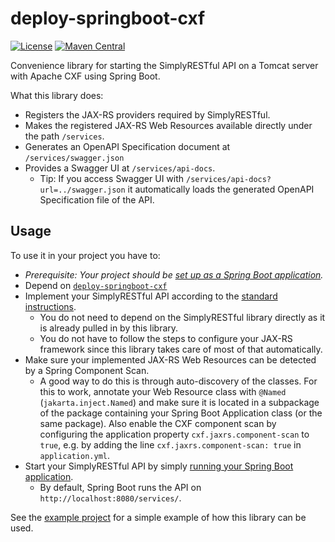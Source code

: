 # deploy-springboot-cxf
[![License](https://img.shields.io/badge/License-Apache%202.0-blue.svg?style=plastic)](https://opensource.org/licenses/Apache-2.0)
[![Maven Central](https://maven-badges.herokuapp.com/maven-central/com.github.arucard21.simplyrestful/deploy-springboot-cxf/badge.svg?style=plastic)](https://maven-badges.herokuapp.com/maven-central/com.github.arucard21.simplyrestful/deploy-springboot-cxf)

Convenience library for starting the SimplyRESTful API on a Tomcat server with Apache CXF using Spring Boot.

What this library does:
* Registers the JAX-RS providers required by SimplyRESTful.
* Makes the registered JAX-RS Web Resources available directly under the path `/services`.
* Generates an OpenAPI Specification document at `/services/swagger.json`
* Provides a Swagger UI at `/services/api-docs`.
    * Tip: If you access Swagger UI with `/services/api-docs?url=../swagger.json` it automatically loads the generated OpenAPI Specification file of the API.

## Usage
To use it in your project you have to:
* *Prerequisite: Your project should be [set up as a Spring Boot application](https://docs.spring.io/spring-boot/docs/current/reference/html/).*
* Depend on [`deploy-springboot-cxf`](https://search.maven.org/artifact/com.github.arucard21.simplyrestful/deploy-springboot-cxf/)
* Implement your SimplyRESTful API according to the [standard instructions](/SimplyRESTful#usage).
    * You do not need to depend on the SimplyRESTful library directly as it is already pulled in by this library.
    * You do not have to follow the steps to configure your JAX-RS framework since this library takes care of most of that automatically.
* Make sure your implemented JAX-RS Web Resources can be detected by a Spring Component Scan.
    * A good way to do this is through auto-discovery of the classes. For this to work, annotate your Web Resource class with `@Named` (`jakarta.inject.Named`) and make sure it is located in a subpackage of the package containing your Spring Boot Application class (or the same package). Also enable the CXF component scan by configuring the application property `cxf.jaxrs.component-scan` to `true`, e.g. by adding the line `cxf.jaxrs.component-scan: true` in `application.yml`.
* Start your SimplyRESTful API by simply [running your Spring Boot application](https://docs.spring.io/spring-boot/docs/current/reference/html/#using-boot-running-your-application).
    * By default, Spring Boot runs the API on `http://localhost:8080/services/`.

See the [example project](/examples/springboot-cxf) for a simple example of how this library can be used.
